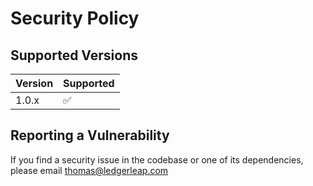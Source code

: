 # Security Policy

## Supported Versions

| Version | Supported          |
| ------- | ------------------ |
| 1.0.x   | :white_check_mark: |

## Reporting a Vulnerability

If you find a security issue in the codebase or one of its dependencies, please email thomas@ledgerleap.com
